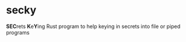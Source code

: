 # secky

**SEC**rets **K**e**Y**ing Rust program to help keying in secrets into file or
piped programs

